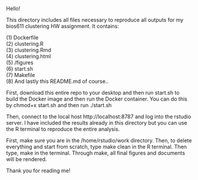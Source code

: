 Hello! 

This directory includes all files necessary to reproduce all outputs for my bios611 clustering HW assignment. It contains:

(1) Dockerfile  
(2) clustering.R  
(3) clustering.Rmd  
(4) clustering.html  
(5) /figures  
(6) start.sh  
(7) Makefile  
(8) And lastly this README.md of course..  

First, download this entire repo to your desktop and then run start.sh to build the Docker image and then run the Docker container. You can do this by chmod+x start.sh and then run ./start.sh

Then, connect to the local host http://localhost:8787 and log into the rstudio server. I have included the results already in this directory but you can use the R terminal to reproduce the entire analysis. 

First, make sure you are in the /home/rstudio/work directory. Then, to delete everything and start from scratch, type make clean in the R terminal. Then type, make in the terminal. Through make, all final figures and documents will be rendered.

Thank you for reading me! 

